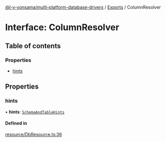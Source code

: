 [@l-v-yonsama/multi-platform-database-drivers](../README.md) / [Exports](../modules.md) / ColumnResolver

# Interface: ColumnResolver

## Table of contents

### Properties

- [hints](ColumnResolver.md#hints)

## Properties

### hints

• **hints**: [`SchemaAndTableHints`](SchemaAndTableHints.md)

#### Defined in

[resource/DbResource.ts:36](https://github.com/l-v-yonsama/db-drivers/blob/20aaf5c/src/resource/DbResource.ts#L36)
